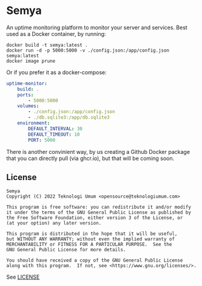 # Semya

An uptime monitoring platform to monitor your server and services. Best used as a Docker
container, by running:

```
docker build -t semya:latest .
docker run -d -p 5000:5000 -v ./config.json:/app/config.json semya:latest
docker image prune
```

Or if you prefer it as a docker-compose:

```yaml
uptime-monitor:
    build: .
    ports:
        - 5000:5000
    volumes:
        - ./config.json:/app/config.json
        - ./db.sqlite3:/app/db.sqlite3
    environment:
        DEFAULT_INTERVAL: 30
        DEFAULT_TIMEOUT: 10
        PORT: 5000    
```

There is another convinient way, by us creating a Github Docker package that you can directly pull (via ghcr.io), but that will be coming soon.

## License

```
Semya
Copyright (C) 2022 Teknologi Umum <opensource@teknologiumum.com>

This program is free software: you can redistribute it and/or modify
it under the terms of the GNU General Public License as published by
the Free Software Foundation, either version 3 of the License, or
(at your option) any later version.

This program is distributed in the hope that it will be useful,
but WITHOUT ANY WARRANTY; without even the implied warranty of
MERCHANTABILITY or FITNESS FOR A PARTICULAR PURPOSE.  See the
GNU General Public License for more details.

You should have received a copy of the GNU General Public License
along with this program.  If not, see <https://www.gnu.org/licenses/>.
```

See [LICENSE](./LICENSE)